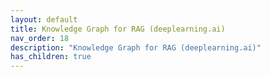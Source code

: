 ```yaml
---
layout: default
title: Knowledge Graph for RAG (deeplearning.ai)
nav_order: 18
description: "Knowledge Graph for RAG (deeplearning.ai)"
has_children: true
---
```


